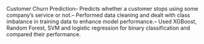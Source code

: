  Customer Churn Prediction– Predicts whether a customer stops using some company’s service or not.– Performed data cleaning and dealt with class imbalance in training data to enhance model performance.– Used XGBoost, Random Forest, SVM and logistic regression for binary classification and compared their performance.
